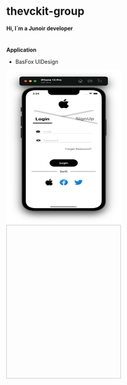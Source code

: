 # thevckit-group
**Hi, I`m a Junoir developer**
#

**Application**
+ BasFox
UIDesign


<img src="https://github.com/vckit/thevckit-group/blob/master/BasFox/screens/sigin.png" width="300" height="400"/>

<img scr="https://github.com/vckit/thevckit-group/blob/master/BasFox/screens/signup.png" width="300" height="400"/>
